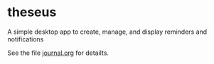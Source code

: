 # theseus
<!-- Time-stamp: <2022-09-27 20:54:41 krylon> -->
A simple desktop app to create, manage, and display reminders and
notifications

See the file [journal.org](journal.org) for detailts.
